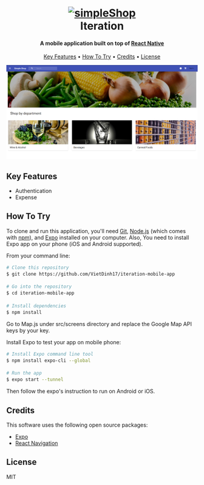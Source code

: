 <h1 align="center">
  <br>
  <a href="#"><img src="https://github.com/VietDinh17/iteration-mobile-app/tree/master/assets/readme_images/logo.jpg" alt="simpleShop" width="200"></a>
  <br>
    Iteration  
  <br>
</h1>

<h4 align="center">A mobile application built on top of <a href="https://facebook.github.io/react-native" target="_blank">React Native</a></h4>

<p align="center">
  <a href="#key-features">Key Features</a> •
  <a href="#how-to-try">How To Try</a> •
  <a href="#credits">Credits</a> •
  <a href="#license">License</a>
</p>

![alt text](https://github.com/VietDinh17/simpleShop/blob/master/client/public/Pics/main-page.PNG)


## Key Features

* Authentication
* Expense

## How To Try

To clone and run this application, you'll need [Git](https://git-scm.com), [Node.js](https://nodejs.org/en/download/) (which comes with [npm](http://npmjs.com)), and [Expo](https://expo.io/) installed on your computer. Also, You need to install Expo app on your phone (iOS and Android supported).

From your command line:

```bash
# Clone this repository
$ git clone https://github.com/VietDinh17/iteration-mobile-app

# Go into the repository
$ cd iteration-mobile-app

# Install dependencies
$ npm install 
```
Go to Map.js under src/screens directory and replace the Google Map API keys by your key.


Install Expo to test your app on mobile phone:
```bash
# Install Expo command line tool
$ npm install expo-cli --global

# Run the app
$ expo start --tunnel 
```
Then follow the expo's instruction to run on Android or iOS.

## Credits

This software uses the following open source packages:

- [Expo](https://expo.io/)
- [React Navigation](https://reactnavigation.org/en/)

## License

MIT

